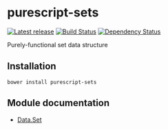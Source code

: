 # purescript-sets

[![Latest release](http://img.shields.io/bower/v/purescript-sets.svg)](https://github.com/purescript/purescript-sets/releases)
[![Build Status](https://travis-ci.org/purescript/purescript-sets.svg?branch=master)](https://travis-ci.org/purescript/purescript-sets)
[![Dependency Status](https://www.versioneye.com/user/projects/55848ca636386100150003f8/badge.svg?style=flat)](https://www.versioneye.com/user/projects/55848ca636386100150003f8)

Purely-functional set data structure

## Installation

```
bower install purescript-sets
```

## Module documentation

- [Data.Set](docs/Data/Set.md)
